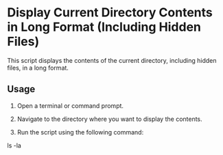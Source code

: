 # Display Current Directory Contents in Long Format (Including Hidden Files)

This script displays the contents of the current directory, including hidden files, in a long format.

## Usage

1. Open a terminal or command prompt.

2. Navigate to the directory where you want to display the contents.

3. Run the script using the following command:

ls -la
